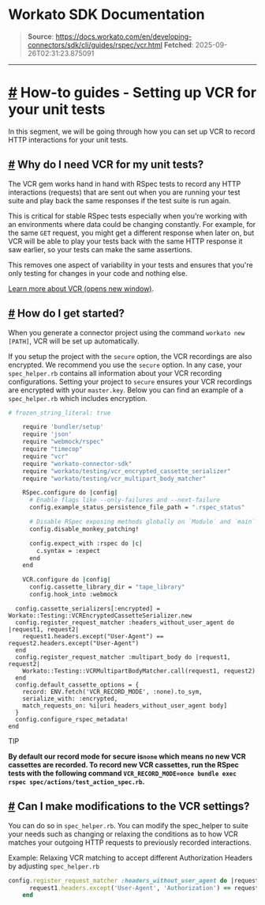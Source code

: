 # Workato SDK Documentation

> **Source**: https://docs.workato.com/en/developing-connectors/sdk/cli/guides/rspec/vcr.html
> **Fetched**: 2025-09-26T02:31:23.875091

---

# [#](<#how-to-guides-setting-up-vcr-for-your-unit-tests>) How-to guides - Setting up VCR for your unit tests

In this segment, we will be going through how you can set up VCR to record HTTP interactions for your unit tests.

## [#](<#why-do-i-need-vcr-for-my-unit-tests>) Why do I need VCR for my unit tests?

The VCR gem works hand in hand with RSpec tests to record any HTTP interactions (requests) that are sent out when you are running your test suite and play back the same responses if the test suite is run again.

This is critical for stable RSpec tests especially when you're working with an environments where data could be changing constantly. For example, for the same `GET` request, you might get a different response when later on, but VCR will be able to play your tests back with the same HTTP response it saw earlier, so your tests can make the same assertions.

This removes one aspect of variability in your tests and ensures that you're only testing for changes in your code and nothing else.

[Learn more about VCR (opens new window)](<https://relishapp.com/vcr/vcr/v/1-10-3/docs/getting-started>).

## [#](<#how-do-i-get-started>) How do I get started?

When you generate a connector project using the command `workato new [PATH]`, VCR will be set up automatically.

If you setup the project with the `secure` option, the VCR recordings are also encrypted. We recommend you use the `secure` option. In any case, your `spec_helper.rb` contains all information about your VCR recording configurations. Setting your project to `secure` ensures your VCR recordings are encrypted with your `master.key`. Below you can find an example of a `spec_helper.rb` which includes encryption.
```bash
# frozen_string_literal: true

    require 'bundler/setup'
    require 'json'
    require "webmock/rspec"
    require "timecop"
    require "vcr"
    require "workato-connector-sdk"
    require "workato/testing/vcr_encrypted_cassette_serializer"
    require "workato/testing/vcr_multipart_body_matcher"

    RSpec.configure do |config|
      # Enable flags like --only-failures and --next-failure
      config.example_status_persistence_file_path = ".rspec_status"

      # Disable RSpec exposing methods globally on `Module` and `main`
      config.disable_monkey_patching!

      config.expect_with :rspec do |c|
        c.syntax = :expect
      end
    end

    VCR.configure do |config|
      config.cassette_library_dir = "tape_library"
      config.hook_into :webmock
```
      config.cassette_serializers[:encrypted] = Workato::Testing::VCREncryptedCassetteSerializer.new
      config.register_request_matcher :headers_without_user_agent do |request1, request2|
        request1.headers.except("User-Agent") == request2.headers.except("User-Agent")
      end
      config.register_request_matcher :multipart_body do |request1, request2|
        Workato::Testing::VCRMultipartBodyMatcher.call(request1, request2)
      end
      config.default_cassette_options = {
        record: ENV.fetch('VCR_RECORD_MODE', :none).to_sym,
        serialize_with: :encrypted,
        match_requests_on: %i[uri headers_without_user_agent body]
      }
      config.configure_rspec_metadata!
    end



TIP

**By default our record mode for secure is`none` which means no new VCR cassettes are recorded. To record new VCR cassettes, run the RSpec tests with the following command `VCR_RECORD_MODE=once bundle exec rspec spec/actions/test_action_spec.rb`.**

## [#](<#can-i-make-modifications-to-the-vcr-settings>) Can I make modifications to the VCR settings?

You can do so in `spec_helper.rb`. You can modify the spec_helper to suite your needs such as changing or relaxing the conditions as to how VCR matches your outgoing HTTP requests to previously recorded interactions.

Example: Relaxing VCR matching to accept different Authorization Headers by adjusting `spec_helper.rb`
```ruby
config.register_request_matcher :headers_without_user_agent do |request1, request2|
      request1.headers.except('User-Agent', 'Authorization') == request2.headers.except('User-Agent', 'Authorization')
    end


```

